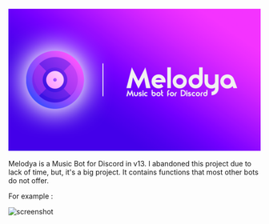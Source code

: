 ![screenshot](./git-images/melodya-banner.png)

 Melodya is a Music Bot for Discord in v13. I abandoned this project due to lack of time, but, it's a big project. It contains functions that most other bots do not offer.
 
 For example :
 
 ![screenshot](https://media.discordapp.net/attachments/937348397793411102/1044931323770454086/image.png?ex=6603fd21&is=65f18821&hm=14bca74dcda3418d80726b04b882cef5e6cf593e49bca4dc57876fcc1be47dab&=&format=webp&quality=lossless)

